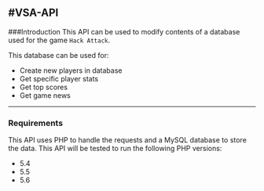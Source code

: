#VSA-API
---
###Introduction
This API can be used to modify contents of a database used for the game ```Hack Attack```.

This database can be used for:
 - Create new players in database
 - Get specific player stats
 - Get top scores
 - Get game news

 ---
### Requirements
This API uses PHP to handle the requests and a MySQL database to store the data. This API will be tested to run the following PHP versions:
 - 5.4
 - 5.5
 - 5.6
